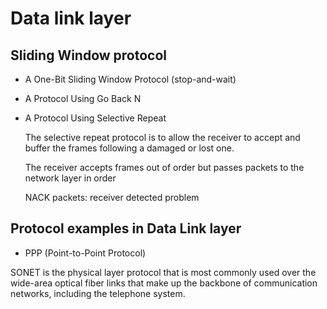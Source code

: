 # Data link layer

## Sliding Window protocol

+ A One-Bit Sliding Window Protocol (stop-and-wait)

+ A Protocol Using Go Back N

+ A Protocol Using Selective Repeat

    The selective repeat protocol is to allow the receiver to accept and buffer the frames following a damaged or lost one.

    The receiver accepts frames out of order but passes packets to the network layer in order

    NACK packets: receiver detected problem

## Protocol examples in Data Link layer
+ PPP (Point-to-Point Protocol)

SONET is the physical layer protocol that is most commonly used over the wide-area optical fiber links that make up the backbone of communication networks, including the telephone system.
